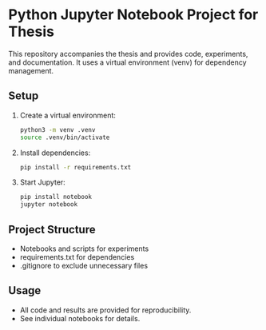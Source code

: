# Python Jupyter Notebook Project for Thesis

This repository accompanies the thesis and provides code, experiments, and documentation. It uses a virtual environment (venv) for dependency management.

## Setup

1. Create a virtual environment:
   ```bash
   python3 -m venv .venv
   source .venv/bin/activate
   ```
2. Install dependencies:
   ```bash
   pip install -r requirements.txt
   ```
3. Start Jupyter:
   ```bash
   pip install notebook
   jupyter notebook
   ```

## Project Structure
- Notebooks and scripts for experiments
- requirements.txt for dependencies
- .gitignore to exclude unnecessary files

## Usage
- All code and results are provided for reproducibility.
- See individual notebooks for details.
